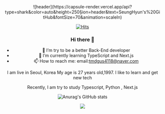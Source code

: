 
<div align='center'>
  ![header](https://capsule-render.vercel.app/api?type=shark&color=auto&height=250&section=header&text=SeungHyun's%20GitHub&fontSize=70&animation=scaleIn)

[![Hits](https://hits.seeyoufarm.com/api/count/incr/badge.svg?url=https%3A%2F%2Fgithub.com%2Ftmdgus4118&count_bg=%2379C83D&title_bg=%23514949&icon=apple.svg&icon_color=%23E7E7E7&title=hits&edge_flat=false)](https://hits.seeyoufarm.com)
### Hi there 👋

- 🔭 I’m try to be a better Back-End developer
- 🌱 I’m currently learning TypeScript and Next.js
- 📫 How to reach me:
  email:tmdgus4118@naver.com

I am live in Seoul, Korea
My age is 27 years old,1997.
I like to learn and get new tech

Recently, I am try to study Typescript, Python , Next.js

![Anurag's GitHub stats](https://github-readme-stats.vercel.app/api?username=tmdgus4118&show_icons=true&theme=radical)



<a href="https://velog.io/@tmdgus4118"><img src="https://img.shields.io/badge/velog-1DBF73?style=flat-square&logo=Vimeo&logoColor=white"/></a>



</div>
